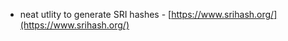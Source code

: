 ---
---

- neat utlity to generate SRI hashes - [https://www.srihash.org/](https://www.srihash.org/)
